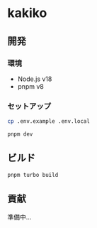 # kakiko

## 開発

### 環境
- Node.js v18
- pnpm v8

### セットアップ
```bash
cp .env.example .env.local
```

```bash
pnpm dev
```

## ビルド
```bash
pnpm turbo build
```

## 貢献
準備中…
